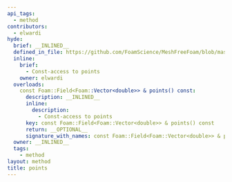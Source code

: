 ```yaml
---
api_tags:
  - method
contributors:
  - elwardi
hyde:
  brief: __INLINED__
  defined_in_file: https://github.com/FoamScience/MeshFreeFoam/blob/master/src/meshfree/kdTrees/nanoflannKDTree/nanoflannKDTree.H
  inline:
    brief:
      - Const-access to points
    owner: elwardi
  overloads:
    const Foam::Field<Foam::Vector<double>> & points() const:
      description: __INLINED__
      inline:
        description:
          - Const-access to points
      key: const Foam::Field<Foam::Vector<double>> & points() const
      return: __OPTIONAL__
      signature_with_names: const Foam::Field<Foam::Vector<double>> & points() const
  owner: __INLINED__
  tags:
    - method
layout: method
title: points
---
```

